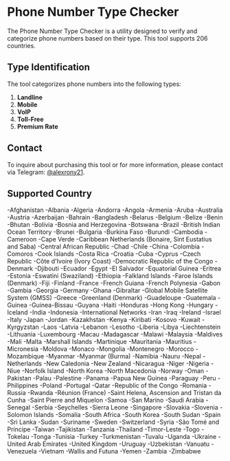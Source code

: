 # Phone Number Type Checker

The Phone Number Type Checker is a utility designed to verify and categorize phone numbers based on their type. This tool supports 206 countries.

## Type Identification

The tool categorizes phone numbers into the following types:

1. **Landline**
2. **Mobile**
3. **VoIP**
4. **Toll-Free**
5. **Premium Rate**

## Contact

To inquire about purchasing this tool or for more information, please contact via Telegram: [@alexrony21](https://t.me/alexrony21).

## Supported Country
-Afghanistan
-Albania
-Algeria
-Andorra
-Angola
-Armenia
-Aruba
-Australia
-Austria
-Azerbaijan
-Bahrain
-Bangladesh
-Belarus
-Belgium
-Belize
-Benin
-Bhutan
-Bolivia
-Bosnia and Herzegovina
-Botswana
-Brazil
-British Indian Ocean Territory
-Brunei
-Bulgaria
-Burkina Faso
-Burundi
-Cambodia
-Cameroon
-Cape Verde
-Caribbean Netherlands (Bonaire, Sint Eustatius and Saba)
-Central African Republic
-Chad
-Chile
-China
-Colombia
-Comoros
-Cook Islands
-Costa Rica
-Croatia
-Cuba
-Cyprus
-Czech Republic
-Côte d'Ivoire (Ivory Coast)
-Democratic Republic of the Congo
-Denmark
-Djibouti
-Ecuador
-Egypt
-El Salvador
-Equatorial Guinea
-Eritrea
-Estonia
-Eswatini (Swaziland)
-Ethiopia
-Falkland Islands
-Faroe Islands (Denmark)
-Fiji
-Finland
-France
-French Guiana
-French Polynesia
-Gabon
-Gambia
-Georgia
-Germany
-Ghana
-Gibraltar
-Global Mobile Satellite System (GMSS)
-Greece
-Greenland (Denmark)
-Guadeloupe
-Guatemala
-Guinea
-Guinea-Bissau
-Guyana
-Haiti
-Honduras
-Hong Kong
-Hungary
-Iceland
-India
-Indonesia
-International Networks
-Iran
-Iraq
-Ireland
-Israel
-Italy
-Japan
-Jordan
-Kazakhstan
-Kenya
-Kiribati
-Kosovo
-Kuwait
-Kyrgyzstan
-Laos
-Latvia
-Lebanon
-Lesotho
-Liberia
-Libya
-Liechtenstein
-Lithuania
-Luxembourg
-Macau
-Madagascar
-Malawi
-Malaysia
-Maldives
-Mali
-Malta
-Marshall Islands
-Martinique
-Mauritania
-Mauritius
-Micronesia
-Moldova
-Monaco
-Mongolia
-Montenegro
-Morocco
-Mozambique
-Myanmar
-Myanmar (Burma)
-Namibia
-Nauru
-Nepal
-Netherlands
-New Caledonia
-New Zealand
-Nicaragua
-Niger
-Nigeria
-Niue
-Norfolk Island
-North Korea
-North Macedonia
-Norway
-Oman
-Pakistan
-Palau
-Palestine
-Panama
-Papua New Guinea
-Paraguay
-Peru
-Philippines
-Poland
-Portugal
-Qatar
-Republic of the Congo
-Romania
-Russia
-Rwanda
-Réunion (France)
-Saint Helena, Ascension and Tristan da Cunha
-Saint Pierre and Miquelon
-Samoa
-San Marino
-Saudi Arabia
-Senegal
-Serbia
-Seychelles
-Sierra Leone
-Singapore
-Slovakia
-Slovenia
-Solomon Islands
-Somalia
-South Africa
-South Korea
-South Sudan
-Spain
-Sri Lanka
-Sudan
-Suriname
-Sweden
-Switzerland
-Syria
-São Tomé and Príncipe
-Taiwan
-Tajikistan
-Tanzania
-Thailand
-Timor-Leste
-Togo
-Tokelau
-Tonga
-Tunisia
-Turkey
-Turkmenistan
-Tuvalu
-Uganda
-Ukraine
-United Arab Emirates
-United Kingdom
-Uruguay
-Uzbekistan
-Vanuatu
-Venezuela
-Vietnam
-Wallis and Futuna
-Yemen
-Zambia
-Zimbabwe
